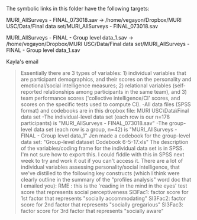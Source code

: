 The symbolic links in this folder have the following targets:

MURI_AllSurveys - FINAL_073018.sav -> /home/vegayon/Dropbox/MURI USC/Data/Final data set/MURI_AllSurveys - FINAL_073018.sav

MURI_AllSurveys - FINAL - Group level data_1.sav -> /home/vegayon/Dropbox/MURI USC/Data/Final data set/MURI_AllSurveys - FINAL - Group level data_1.sav

Kayla's email

> Essentially there are 3 types of variables: 1) individual variables that are participant demographics, and their scores on the personality and emotional/social intelligence measures; 2) relational variables (self-reported relationships among participants in the same team), and 3) team performance scores ('collective intelligence/CI' scores, and scores on the specific tests used to compute CI). 
-All data files (SPSS format) and codebooks are in this dropbox file: MURI USC\Data\Final data set
-The individual-level data set (each row is our n=178 participants) is "MURI_AllSurveys - FINAL_073018.sav"
-The group-level data set (each row is a group, n=42) is "MURI_AllSurveys - FINAL - Group level data_1"
Jen made a codebook for the group-level data set: "Group-level dataset Codebook 6-5-17.xls" 
The description of the variables/coding frame for the individual data set is in SPSS. I'm not sure how to export this. I could fiddle with this in SPSS next week to try and work it out if you can't access it. 
There are a lot of individual variables assessing personality/social intelligence, that we've distilled to the following key constructs (which I think were clearly outline in the summary of the "profiles analysis" word doc that I emailed you):
RME : this is the 'reading in the mind in the eyes' test score that represents social perceptiveness
SI3Fac1:  factor score for 1st factor that represents "socially accommodating" 
SI3Fac2:  factor score for 2nd factor that represents  "socially gregarious" 
SI3Fac3: factor score for 3rd factor that represents "socially aware" 